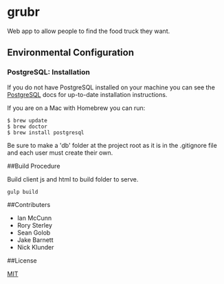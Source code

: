 # grubr
Web app to allow people to find the food truck they want.


## Environmental Configuration

### PostgreSQL: Installation

If you do not have PostgreSQL installed on your machine you can see the
[PostgreSQL](http://www.postgresql.org/docs/) docs for up-to-date installation
instructions.

If you are on a Mac with Homebrew you can run:
```
$ brew update
$ brew doctor
$ brew install postgresql
```

Be sure to make a 'db' folder at the project root as it is in the .gitignore
file and each user must create their own.

##Build Procedure

Build client js and html to build folder to serve.
```
gulp build
```

##Contributers

* Ian McCunn
* Rory Sterley
* Sean Golob
* Jake Barnett
* Nick Klunder


##License

[MIT](LICENSE)

